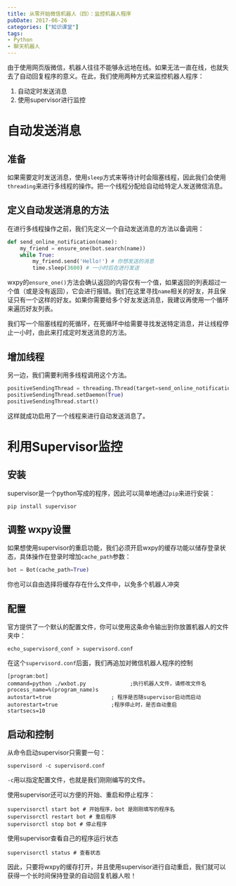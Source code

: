 ```yaml
---
title: 从零开始微信机器人（四）：监控机器人程序
pubDate: 2017-06-26
categories: ["知识课堂"]
tags: 
- Python
- 聊天机器人
---
```




由于使用网页版微信，机器人往往不能够永远地在线。如果无法一直在线，也就失去了自动回复程序的意义。在此，我们使用两种方式来监控机器人程序：

1. 自动定时发送消息
2. 使用supervisor进行监控



# 自动发送消息

## 准备

如果需要定时发送消息，使用`sleep`方式来等待计时会阻塞线程，因此我们会使用`threading`来进行多线程的操作。把一个线程分配给自动给特定人发送微信消息。

## 定义自动发送消息的方法

在进行多线程操作之前，我们先定义一个自动发送消息的方法以备调用：

```python
def send_online_notification(name):
    my_friend = ensure_one(bot.search(name))
    while True:
        my_friend.send('Hello!') # 你想发送的消息
        time.sleep(3600) # 一小时后在进行发送
```

wxpy的`ensure_one()`方法会确认返回的内容仅有一个值，如果返回的列表超过一个值（或是没有返回），它会进行报错。我们在这里寻找`name`相关的好友，并且保证只有一个这样的好友。如果你需要给多个好友发送消息，我建议再使用一个循环来遍历好友列表。


我们写一个阻塞线程的死循环，在死循环中给需要寻找发送特定消息，并让线程停止一小时，由此来打成定时发送消息的方法。

## 增加线程

另一边，我们需要利用多线程调用这个方法。

```python
positiveSendingThread = threading.Thread(target=send_online_notification, args=(u'乙醚。',)) # 请在这里输入你想要寻找的好友昵称或备注
positiveSendingThread.setDaemon(True)
positiveSendingThread.start()
```

这样就成功启用了一个线程来进行自动发送消息了。



# 利用Supervisor监控

## 安装

supervisor是一个python写成的程序，因此可以简单地通过`pip`来进行安装：

```shell
pip install supervisor
```



## 调整 wxpy设置

如果想使用supervisor的重启功能，我们必须开启wxpy的缓存功能以储存登录状态，具体操作在登录时增加`cache_path`参数：

```python
bot = Bot(cache_path=True)
```

你也可以自由选择将缓存存在什么文件中，以免多个机器人冲突



## 配置

官方提供了一个默认的配置文件，你可以使用这条命令输出到你放置机器人的文件夹中：

```shell
echo_supervisord_conf > supervisord.conf
```

在这个`supervisord.conf`后面，我们再追加对微信机器人程序的控制

```shell
[program:bot]  
command=python ./wxbot.py              ;执行机器人文件，请修改文件名 
process_name=%(program_name)s  
autostart=true                   ; 程序是否随supervisor启动而启动  
autorestart=true                 ;程序停止时，是否自动重启  
startsecs=10  
```



## 启动和控制

从命令启动supervisor只需要一句：

```
supervisord -c supervisord.conf
```

`-c`用以指定配置文件，也就是我们刚刚编写的文件。

使用supervisor还可以方便的开始、重启和停止程序：

```shell
supervisorctl start bot # 开始程序，bot 是刚刚填写的程序名
supervisorctl restart bot # 重启程序
supervisorctl stop bot # 停止程序
```

使用supervisor查看自己的程序运行状态

```shell
supervisorctl status # 查看状态
```

因此，只要将wxpy的缓存打开，并且使用supervisor进行自动重启，我们就可以获得一个长时间保持登录的自动回复机器人啦！

